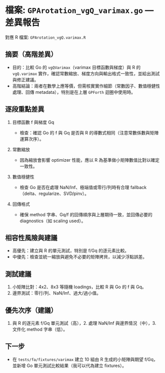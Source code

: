 # 檔案: `GPArotation_vgQ_varimax.go` — 差異報告

對應 R 檔案: `GPArotation_vgQ.varimax.R`

## 摘要（高階差異）

- 目的：比較 Go 的 `vgQVarimax`（varimax 目標函數與梯度）與 R 的 `vgQ.varimax` 實作，確認常數縮放、梯度方向與輸出格式一致性，並給出測試與修正建議。
- 高階結論：兩者在數學上應等價，但需核實實作細節（常數因子、數值穩健性處理、回傳 metadata），特別是在上層 `GPForth` 迴圈中使用時。

## 逐段重點差異

1. 目標函數 f 與梯度 Gq

   - 檢查：確認 Go 的 f 與 Gq 是否與 R 的導數式相同（注意常數係數與矩陣運算次序）。

2. 常數縮放

   - 因為縮放會影響 optimizer 性能，應以 R 為基準做小矩陣數值比對以確定一致性。

3. 數值穩健性

   - 檢查 Go 是否在處理 NaN/Inf、極端值或零行/列時有合理 fallback（delta、regularize、SVD/pinv）。

4. 回傳格式

   - 確保 method 字串、Gq/f 的回傳順序與上層期待一致，並回傳必要的 diagnostics（如 scaling used）。

## 相容性風險與建議

- 高優先：建立與 R 的單元測試，特別是 f/Gq 的逐元素比較。
- 中優先：檢查並統一縮放與避免不必要的矩陣拷貝，以減少浮點誤差。

## 測試建議

1. 小矩陣比對：4x2、8x3 等隨機 loadings，比較 R 與 Go 的 f 與 Gq。
2. 邊界測試：零行/列、NaN/Inf、過大/過小值。

## 優先次序（建議）

1. 與 R 的逐元素 f/Gq 單元測試（高），2. 處理 NaN/Inf 與邊界情況（中），3. 文件化 method 字串（低）。

## 下一步

- 在 `tests/fa/fixtures/varimax` 建立 10 組由 R 生成的小矩陣與期望 f/Gq，並新增 Go 單元測試比較結果（我可以代為建立 fixtures）。
